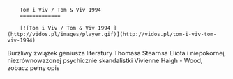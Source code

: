 
        Tom i Viv / Tom & Viv 1994 
        =============
        
        [![Tom i Viv / Tom & Viv 1994 ](http://vidos.pl/images/player.gif)](http://vidos.pl/tom-i-viv-tom-viv-1994)
        
        
 Burzliwy związek geniusza literatury Thomasa Stearnsa Eliota i niepokornej, niezrównoważonej psychicznie skandalistki Vivienne Haigh - Wood, zobacz pełny opis
    